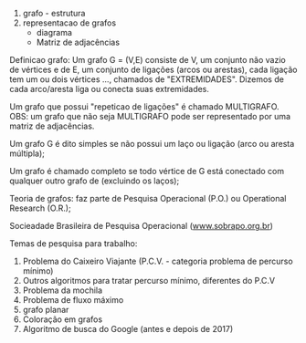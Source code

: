 1) grafo - estrutura
2) representacao de grafos
    - diagrama
    - Matriz de adjacências

Definicao grafo:
    Um grafo G = (V,E) consiste de V, um conjunto não vazio de vértices e de E, um conjunto de ligações (arcos ou arestas), cada ligação tem um ou dois vértices ..., chamados de "EXTREMIDADES". Dizemos de cada arco/aresta liga ou conecta suas extremidades.

Um grafo que possui "repeticao de ligações" é chamado MULTIGRAFO. OBS: um grafo que não seja MULTIGRAFO pode ser representado por uma matriz de adjacências.

Um grafo G é dito simples se não possui um laço ou ligação (arco ou aresta múltipla);

Um grafo é chamado completo se todo vértice de G está conectado com qualquer outro grafo de  (excluindo os laços);

Teoria de grafos: faz parte de Pesquisa Operacional (P.O.) ou Operational Research (O.R.);

Socieadade Brasileira de Pesquisa Operacional (www.sobrapo.org.br)

Temas de pesquisa para trabalho:
1) Problema do Caixeiro Viajante (P.C.V. - categoria problema de percurso mínimo)
2) Outros algoritmos para tratar percurso mínimo, diferentes do P.C.V
3) Problema da mochila
4) Problema de fluxo máximo
5) grafo planar
6) Coloração em grafos
7) Algoritmo de busca do Google (antes e depois de 2017)
